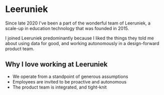 ---
---

# Leeruniek
Since late 2020 I've been a part of the wonderful team of Leeruniek, a scale-up in education technology that was founded in 2015. 

I joined Leeruniek predominantly because I liked the things they told me about using data for good, and working autonomously in a design-forward product team.

## Why I love working at Leeruniek
- We operate from a standpoint of generous assumptions
- Employees are invited to be proactive and autonomous
- The product team is integrated, and tight-knit
